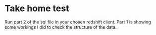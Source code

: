 # Take home test 

Run part 2 of the sql file in your chosen redshift client. Part 1 is showing some workings I did to check the structure of the data. 
